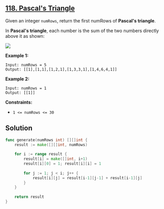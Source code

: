 ## [118. Pascal's Triangle](https://leetcode.com/problems/pascals-triangle/)


Given an integer `numRows`, return the first numRows of **Pascal's triangle**.

In **Pascal's triangle**, each number is the sum of the two numbers directly above it as shown:

![](https://upload.wikimedia.org/wikipedia/commons/0/0d/PascalTriangleAnimated2.gif)

**Example 1:**

```
Input: numRows = 5
Output: [[1],[1,1],[1,2,1],[1,3,3,1],[1,4,6,4,1]]
```

**Example 2:**

```
Input: numRows = 1
Output: [[1]]
```

**Constraints:**

*   `1 <= numRows <= 30`



## Solution

```go
func generate(numRows int) [][]int {
    result := make([][]int, numRows)
    
    for i := range result {
        result[i] = make([]int, i+1)
        result[i][0] = 1; result[i][i] = 1
        
        for j := 1; j < i; j++ {
            result[i][j] = result[i-1][j-1] + result[i-1][j]
        }
    }
    
    return result
}
```

